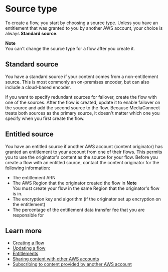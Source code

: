 # Source type<a name="hp-flow-source-type"></a>

To create a flow, you start by choosing a source type\. Unless you have an entitlement that was granted to you by another AWS account, your choice is always **Standard source**\.

**Note**  
You can't change the source type for a flow after you create it\.

## Standard source<a name="hp-flow-source-type-standard"></a>

You have a standard source if your content comes from a non\-entitlement source\. This is most commonly an on\-premises encoder, but can also include a cloud\-based encoder\.

If you want to specify redundant sources for failover, create the flow with one of the sources\. After the flow is created, update it to enable failover on the source and add the second source to the flow\. Because MediaConnect treats both sources as the primary source, it doesn't matter which one you specify when you first create the flow\.

## Entitled source<a name="hp-flow-source-type-entitled"></a>

You have an entitled source if another AWS account \(content originator\) has granted an entitlement to your account from one of their flows\. This permits you to use the originator's content as the source for your flow\. Before you create a flow with an entitled source, contact the content originator for the following information:
+ The entitlement ARN
+ The AWS Region that the originator created the flow in
**Note**  
You must create your flow in the same Region that the originator's flow is in\.
+ The encryption key and algorithm \(if the originator set up encryption on the entitlement\)
+ The percentage of the entitlement data transfer fee that you are responsible for

## Learn more<a name="hp-flow-source-type-learn"></a>
+ [Creating a flow](https://docs.aws.amazon.com/mediaconnect/latest/ug/flows-create.html?icmpid=docs_mediaconnect_help_panel_hp-create-flow)
+ [Updating a flow](https://docs.aws.amazon.com/mediaconnect/latest/ug/flows-update.html?icmpid=docs_mediaconnect_help_panel_hp-create-flow)
+ [Entitlements](https://docs.aws.amazon.com/mediaconnect/latest/ug/entitlements.html?icmpid=docs_mediaconnect_help_panel_hp-create-flow)
+ [Sharing content with other AWS accounts](https://docs.aws.amazon.com/mediaconnect/latest/ug/entitlements-originator.html?icmpid=docs_mediaconnect_help_panel_hp-create-flow)
+ [Subscribing to content provided by another AWS account](https://docs.aws.amazon.com/mediaconnect/latest/ug/entitlements-subscriber.html?icmpid=docs_mediaconnect_help_panel_hp-create-flow)